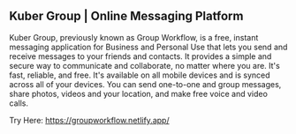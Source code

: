 ## Kuber Group | Online Messaging Platform
Kuber Group, previously known as Group Workflow, is a free, instant messaging application for Business and Personal Use that lets you send and receive messages to your friends and contacts. It provides a simple and secure way to communicate and collaborate, no matter where you are. It's fast, reliable, and free. It's available on all mobile devices and is synced across all of your devices. You can send one-to-one and group messages, share photos, videos and your location, and make free voice and video calls.

Try Here: https://groupworkflow.netlify.app/
